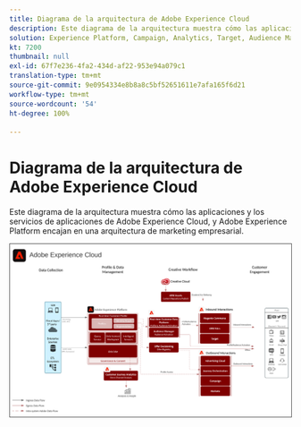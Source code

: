 ```yaml
---
title: Diagrama de la arquitectura de Adobe Experience Cloud
description: Este diagrama de la arquitectura muestra cómo las aplicaciones y los servicios de aplicaciones de Adobe Experience Cloud, y Adobe Experience Platform encajan en una arquitectura de marketing empresarial.
solution: Experience Platform, Campaign, Analytics, Target, Audience Manager, Magento, Marketo, Advertising Cloud, Experience Manager Sites, Experience Manager Assets, Data Collection, Customer Journey Analytics, Journey Orchestration, Offer Decisioning, Real-time Customer Data Platform
kt: 7200
thumbnail: null
exl-id: 67f7e236-4fa2-434d-af22-953e94a079c1
translation-type: tm+mt
source-git-commit: 9e0954334e8b8a8c5bf52651611e7afa165f6d21
workflow-type: tm+mt
source-wordcount: '54'
ht-degree: 100%

---
```


# Diagrama de la arquitectura de Adobe Experience Cloud

Este diagrama de la arquitectura muestra cómo las aplicaciones y los servicios de aplicaciones de Adobe Experience Cloud, y Adobe Experience Platform encajan en una arquitectura de marketing empresarial.

<img src="assets/experience_cloud.svg" alt="Experience Cloud" style="border:1px solid #4a4a4a" />

